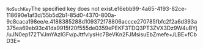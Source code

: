 <?xml version="1.0" encoding="UTF-8"?>
<Error><Code>NoSuchKey</Code><Message>The specified key does not exist.</Message><Key>e16ebb99-4a65-4193-82ce-118690e1af3d/55b5d2b1-85d0-4370-800a-9c8caca198ee/e.4188385288d109372f78806accce270785fbfc2f2a6d393a375ea69eb93c41da9915f20f555de0359e</Key><RequestId>PEKF3TDQ3PT3ZVX3</RequestId><HostId>Dz9W4uBYj/uJN0ep172TVJmYAzIGFv/pJttfvlysHc7BeVKn2FJMsisuEbZmefe+/LBE+fCbD3E=</HostId></Error>